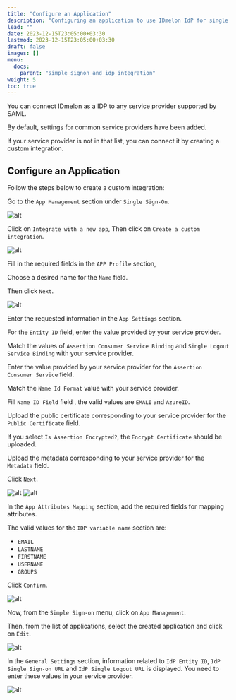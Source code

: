 ```yaml
---
title: "Configure an Application"
description: "Configuring an application to use IDmelon IdP for single sign on"
lead: ""
date: 2023-12-15T23:05:00+03:30
lastmod: 2023-12-15T23:05:00+03:30
draft: false
images: []
menu:
  docs:
    parent: "simple_signon_and_idp_integration"
weight: 5
toc: true
---
```


You can connect IDmelon as a IDP to any service provider supported by SAML.

By default, settings for common service providers have been added.

If your service provider is not in that list, you can connect it by creating a custom integration.

## Configure an Application

Follow the steps below to create a custom integration:

Go to the `App Management` section under `Single Sign-On`.

![alt](/images/vendor/sso/custom/custom_01.png)

Click on `Integrate with a new app`, Then click on `Create a custom integration`.

![alt](/images/vendor/sso/custom/custom_02.png)

Fill in the required fields in the `APP Profile` section,

Choose a desired name for the `Name` field.

Then click `Next`.

![alt](/images/vendor/sso/custom/custom_03.png)

Enter the requested information in the `App Settings` section.

For the `Entity ID` field, enter the value provided by your service provider.

Match the values of `Assertion Consumer Service Binding` and `Single Logout Service Binding` with your service provider.

Enter the value provided by your service provider for the `Assertion Consumer Service` field.

Match the `Name Id Format` value with your service provider.

Fill `Name ID Field` field , the valid values are `EMALI` and `AzureID`.

Upload the public certificate corresponding to your service provider for the `Public Certificate` field.

If you select `Is Assertion Encrypted?`, the `Encrypt Certificate` should be uploaded.

Upload the metadata corresponding to your service provider for the `Metadata` field.

Click `Next`.

![alt](/images/vendor/sso/custom/custom_04.png)
![alt](/images/vendor/sso/custom/custom_05.png)

In the `App Attributes Mapping` section, add the required fields for mapping attributes.

The valid values for the `IDP variable name` section are:

- `EMAIL`
- `LASTNAME`
- `FIRSTNAME`
- `USERNAME`
- `GROUPS`

Click `Confirm`.

![alt](/images/vendor/sso/custom/custom_06.png)

Now, from the `Simple Sign-on` menu, click on `App Management`.

Then, from the list of applications, select the created application and click on `Edit`.

![alt](/images/vendor/sso/custom/custom_07.png)

In the `General Settings` section, information related to `IdP Entity ID`, `IdP Single Sign-on URL` and `IdP Single Logout URL` is displayed.
You need to enter these values in your service provider.

![alt](/images/vendor/sso/custom/custom_08.png)
